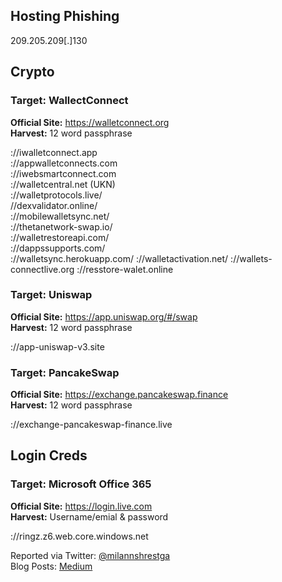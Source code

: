 
## Hosting Phishing
209.205.209[.]130


## Crypto
### **Target:** WallectConnect  
**Official Site:** https://walletconnect.org  
**Harvest:** 12 word passphrase 

://iwalletconnect.app  
://appwalletconnects.com  
://iwebsmartconnect.com  
://walletcentral.net (UKN)  
://walletprotocols.live/  
//dexvalidator.online/  
://mobilewalletsync.net/  
://thetanetwork-swap.io/  
://walletrestoreapi.com/  
://dappssupports.com/  
://walletsync.herokuapp.com/
://walletactivation.net/
://wallets-connectlive.org
://resstore-walet.online



### **Target:** Uniswap  
**Official Site:** https://app.uniswap.org/#/swap  
**Harvest:** 12 word passphrase 

://app-uniswap-v3.site


### **Target:** PancakeSwap  
**Official Site:** https://exchange.pancakeswap.finance  
**Harvest:** 12 word passphrase 

://exchange-pancakeswap-finance.live

## Login Creds
### **Target:** Microsoft Office 365  
**Official Site:** https://login.live.com  
**Harvest:** Username/emial & password  

://ringz.z6.web.core.windows.net

Reported via Twitter: [@milannshrestga](https://twitter.com/milannshrestga)  
Blog Posts: [Medium](https://milannshrestha.medium.com)

